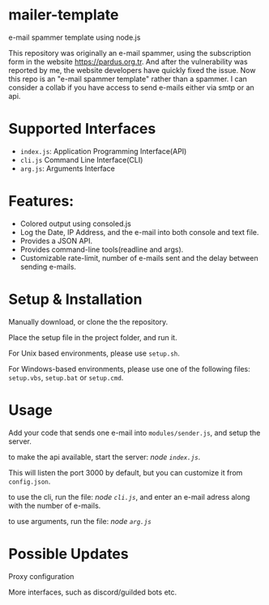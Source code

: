 # mailer-template
e-mail spammer template using node.js


This repository was originally an e-mail spammer, using the subscription form in the website https://pardus.org.tr. And after the vulnerability was reported by me, the website developers have quickly fixed the issue. Now this repo is an "e-mail spammer template" rather than a spammer. I can consider a collab if you have access to send e-mails either via smtp or an api.

# Supported Interfaces
- `index.js`: Application Programming Interface(API)
- `cli.js` Command Line Interface(CLI)
- `arg.js`: Arguments Interface

# Features: 
- Colored output using consoled.js
- Log the Date, IP Address, and the e-mail into both console and text file.
- Provides a JSON API.
- Provides command-line tools(readline and args).
- Customizable rate-limit, number of e-mails sent and the delay between sending e-mails.

# Setup & Installation
Manually download, or clone the the repository. 

Place the setup file in the project folder, and run it.

For Unix based environments, please use `setup.sh`.

For Windows-based environments, please use one of the following files:
`setup.vbs`,
`setup.bat` 
or `setup.cmd`.

# Usage

Add your code that sends one e-mail into `modules/sender.js`, and setup the server.


to make the api available, start the server: *node `index.js`*. 


This will listen the port 3000 by default, but you can customize it from `config.json`.


to use the cli, run the file: *node `cli.js`*, and enter an e-mail adress along with the number of e-mails.


to use arguments, run the file: *node `arg.js` <e-mail> <times>*

# Possible Updates

Proxy configuration

More interfaces, such as discord/guilded bots etc.
